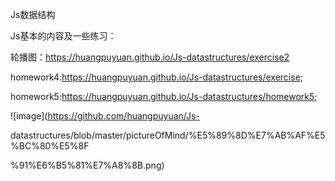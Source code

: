 Js数据结构

Js基本的内容及一些练习：

 轮播图：https://huangpuyuan.github.io/Js-datastructures/exercise2
 
 homework4:https://huangpuyuan.github.io/Js-datastructures/exercise; 
 
 homework5:https://huangpuyuan.github.io/Js-datastructures/homework5;

![image](https://github.com/huangpuyuan/Js-

datastructures/blob/master/pictureOfMind/%E5%89%8D%E7%AB%AF%E5%BC%80%E5%8F

%91%E6%B5%81%E7%A8%8B.png)
